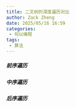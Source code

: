 ```yaml
---
title: 二叉树的深度遍历对比
author: Zack Zheng
date: 2025/05/16 16:59
categories:
 - 何以编程
tags:
 - 算法
---
```


##### 前序遍历

<Suspense>
  <my-codes repo="o-algorithm" path="algorithm/树常见题/深度优先遍历/preorderTraversal.java" lang="java" lazy />
</Suspense>

##### 中序遍历

<Suspense>
  <my-codes repo="o-algorithm" path="algorithm/树常见题/深度优先遍历/inorderTraversal.java" lang="java" lazy />
</Suspense>

##### 后序遍历

<Suspense>
  <my-codes repo="o-algorithm" path="algorithm/树常见题/深度优先遍历/postorderTraversal.java" lang="java" lazy />
</Suspense>
